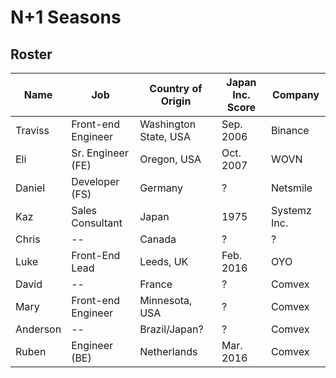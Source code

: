 # N+1 Seasons

## Roster

| Name     | Job                | Country of Origin     | Japan Inc. Score | Company      |
| -------- | ------------------ | --------------------- | ---------------- | ------------ |
| Traviss  | Front-end Engineer | Washington State, USA | Sep. 2006        | Binance      |
| Eli      | Sr. Engineer (FE)  | Oregon, USA           | Oct. 2007        | WOVN         |
| Daniel   | Developer (FS)     | Germany               | ?                | Netsmile     |
| Kaz      | Sales Consultant   | Japan                 | 1975             | Systemz Inc. |
| Chris    | --                 | Canada                | ?                | ?            |
| Luke     | Front-End Lead     | Leeds, UK             | Feb. 2016        | OYO          |
| David    | --                 | France                | ?                | Comvex       |
| Mary     | Front-end Engineer | Minnesota, USA        | ?                | Comvex       |
| Anderson | --                 | Brazil/Japan?         | ?                | Comvex       |
| Ruben    | Engineer (BE)      | Netherlands           | Mar. 2016        | Comvex       |
